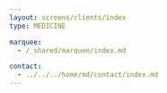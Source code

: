 ```yaml
---
layout: screens/clients/index
type: MEDICINE

marquee:
  - /_shared/marquee/index.md

contact:
  - ../../../home/md/contact/index.md
---
```

